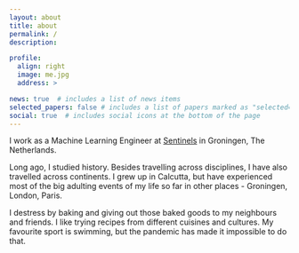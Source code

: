 ```yaml
---
layout: about
title: about
permalink: /
description:

profile:
  align: right
  image: me.jpg
  address: >

news: true  # includes a list of news items
selected_papers: false # includes a list of papers marked as "selected={true}"
social: true  # includes social icons at the bottom of the page
---
```


I work as a Machine Learning Engineer at <a href="https://www.sentinels.ai/">Sentinels</a> in Groningen, The Netherlands.

Long ago, I studied history. Besides travelling across disciplines, I have also travelled across continents. I grew up in Calcutta, but have experienced most of the big adulting events of my life so far in other places - Groningen, London, Paris. 

I destress by baking and giving out those baked goods to my neighbours and friends. I like trying recipes from different cuisines and cultures. My favourite sport is swimming, but the pandemic has made it impossible to do that.